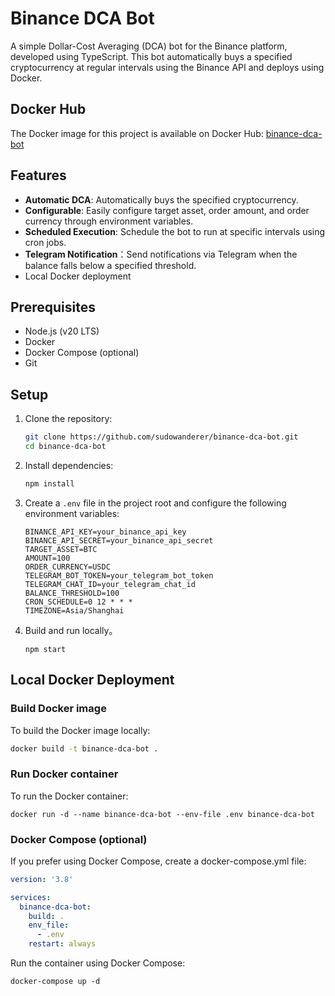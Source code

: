 # Binance DCA Bot

A simple Dollar-Cost Averaging (DCA) bot for the Binance platform, developed using TypeScript. This bot automatically buys a specified cryptocurrency at regular intervals using the Binance API and deploys using Docker.

## Docker Hub

The Docker image for this project is available on Docker Hub: [binance-dca-bot](https://hub.docker.com/r/sudowanderer/binance-dca-bot)

## Features

- **Automatic DCA**: Automatically buys the specified cryptocurrency.
- **Configurable**: Easily configure target asset, order amount, and order currency through environment variables.
- **Scheduled Execution**: Schedule the bot to run at specific intervals using cron jobs.
- **Telegram Notification**：Send notifications via Telegram when the balance falls below a specified threshold. 
- Local Docker deployment

## Prerequisites

- Node.js (v20 LTS)
- Docker
- Docker Compose (optional)
- Git

## Setup

1. Clone the repository:

    ```bash
    git clone https://github.com/sudowanderer/binance-dca-bot.git
    cd binance-dca-bot
    ```

2. Install dependencies:

    ```bash
    npm install
    ```

3. Create a `.env` file in the project root and configure the following environment variables:

    ```env
    BINANCE_API_KEY=your_binance_api_key
    BINANCE_API_SECRET=your_binance_api_secret
    TARGET_ASSET=BTC
    AMOUNT=100
    ORDER_CURRENCY=USDC
    TELEGRAM_BOT_TOKEN=your_telegram_bot_token
    TELEGRAM_CHAT_ID=your_telegram_chat_id
    BALANCE_THRESHOLD=100
    CRON_SCHEDULE=0 12 * * *
    TIMEZONE=Asia/Shanghai
    ```
4. Build and run locally。
   ```shell
   npm start
   ```

## Local Docker Deployment
### Build Docker image

To build the Docker image locally:

```bash
docker build -t binance-dca-bot .
```
### Run Docker container
To run the Docker container:
```shell
docker run -d --name binance-dca-bot --env-file .env binance-dca-bot
```

### Docker Compose (optional)
If you prefer using Docker Compose, create a docker-compose.yml file:

```yaml
version: '3.8'

services:
  binance-dca-bot:
    build: .
    env_file:
      - .env
    restart: always
```
Run the container using Docker Compose:
```shell
docker-compose up -d
```
